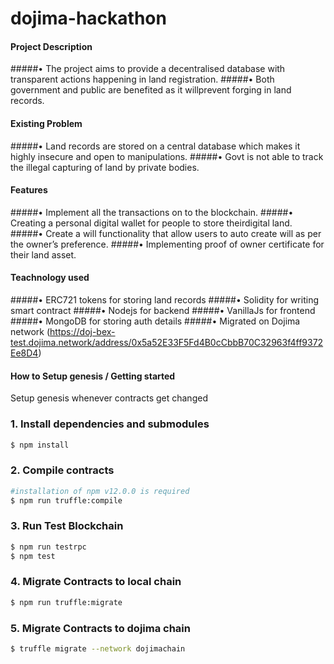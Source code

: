 # dojima-hackathon

#### Project Description
#####• The project aims to provide a decentralised database with transparent actions happening in land registration.
#####• Both government and public are benefited as it willprevent forging in land records.

#### Existing Problem
#####• Land records are stored on a central database which makes it highly insecure and open to manipulations.
#####• Govt is not able to track the illegal capturing of land by private bodies.

#### Features
#####• Implement all the transactions on to the blockchain.
#####• Creating a personal digital wallet for people to store theirdigital land.
#####• Create a will functionality that allow users to auto create will as per the owner’s preference.
#####• Implementing proof of owner certificate for their land asset.

#### Teachnology used
#####• ERC721 tokens for storing land records
#####• Solidity for writing smart contract
#####• Nodejs for backend
#####• VanillaJs for frontend
#####• MongoDB for storing auth details
#####• Migrated on Dojima network (https://doj-bex-test.dojima.network/address/0x5a52E33F5Fd4B0cCbbB70C32963f4ff9372Ee8D4)

#### How to Setup genesis / Getting started

Setup genesis whenever contracts get changed

### 1. Install dependencies and submodules
```bash
$ npm install

```

### 2. Compile contracts
```bash
#installation of npm v12.0.0 is required
$ npm run truffle:compile
```

### 3. Run Test Blockchain
```bash
$ npm run testrpc
$ npm test
```

### 4. Migrate Contracts to local chain
```bash
$ npm run truffle:migrate
```

### 5. Migrate Contracts to dojima chain
```bash
$ truffle migrate --network dojimachain
```